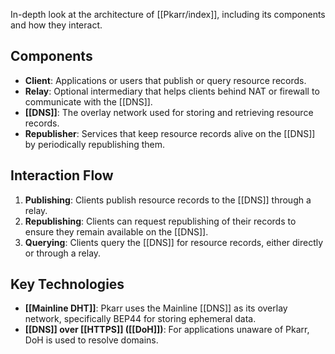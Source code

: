 In-depth look at the architecture of [[Pkarr/index]], including its components and how they interact.

## Components

- **Client**: Applications or users that publish or query resource records.
- **Relay**: Optional intermediary that helps clients behind NAT or firewall to communicate with the [[DNS]].
- **[[DNS]]**: The overlay network used for storing and retrieving resource records.
- **Republisher**: Services that keep resource records alive on the [[DNS]] by periodically republishing them.

## Interaction Flow

1. **Publishing**: Clients publish resource records to the [[DNS]] through a relay.
2. **Republishing**: Clients can request republishing of their records to ensure they remain available on the [[DNS]].
3. **Querying**: Clients query the [[DNS]] for resource records, either directly or through a relay.

## Key Technologies

- **[[Mainline DHT]]**: Pkarr uses the Mainline [[DNS]] as its overlay network, specifically BEP44 for storing ephemeral data.
- **[[DNS]] over [[HTTPS]] ([[DoH]])**: For applications unaware of Pkarr, DoH is used to resolve domains.
